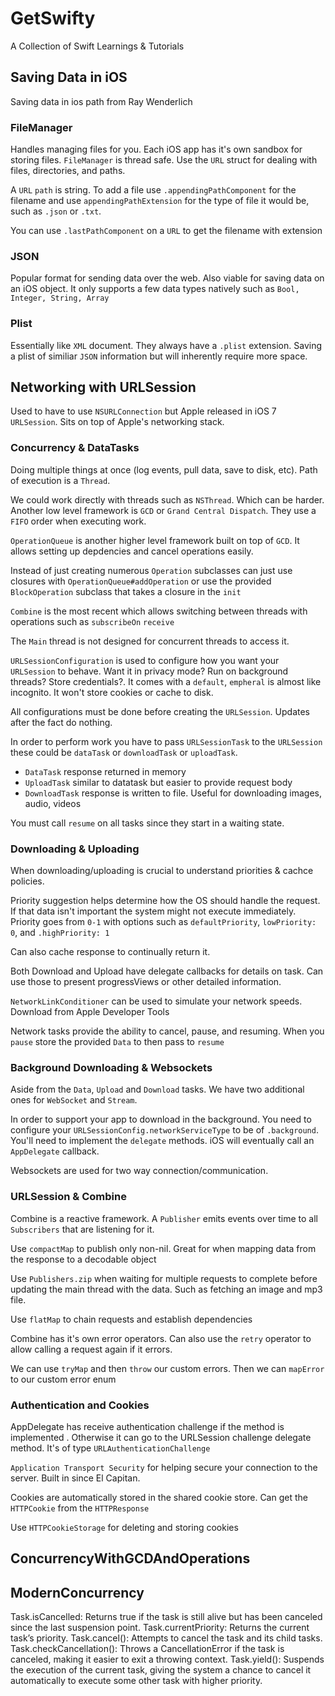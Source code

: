# GetSwifty
A Collection of Swift Learnings &amp; Tutorials

## Saving Data in iOS
Saving data in ios path from Ray Wenderlich

### FileManager

Handles managing files for you. Each iOS app has it's own sandbox for storing files. `FileManager` is thread safe. Use the `URL` struct for dealing with files, directories, and paths.

A `URL` `path` is string. To add a file use `.appendingPathComponent` for the filename and use `appendingPathExtension` for the type of file it would be, such as `.json` or `.txt`.

You can use `.lastPathComponent` on a `URL` to get the filename with extension

### JSON

Popular format for sending data over the web. Also viable for saving data on an iOS object. It only supports a few data types natively such as `Bool, Integer, String, Array`

### Plist

Essentially like `XML` document. They always have a `.plist` extension. Saving a plist of similiar `JSON` information but will inherently require more space.

## Networking with URLSession

Used to have to use `NSURLConnection` but Apple released in iOS 7 `URLSession`. Sits on top of Apple's networking stack.

### Concurrency & DataTasks

Doing multiple things at once (log events, pull data, save to disk, etc). Path of execution is a `Thread`. 

We could work directly with threads such as `NSThread`. Which can be harder. Another low level framework is `GCD` or `Grand Central Dispatch`. They use a `FIFO` order when executing work.

`OperationQueue` is another higher level framework built on top of `GCD`. It allows setting up depdencies and cancel operations easily.

Instead of just creating numerous `Operation` subclasses can just use closures with `OperationQueue#addOperation` or use the provided `BlockOperation` subclass that takes a closure in the `init`

`Combine` is the most recent which allows switching between threads with operations such as `subscribeOn` `receive`

The `Main` thread is not designed for concurrent threads to access it.

`URLSessionConfiguration` is used to configure how you want your `URLSession` to behave. Want it in privacy mode? Run on background threads? Store credentials?. It comes with a `default`, `empheral` is almost like incognito. It won't store cookies or cache to disk.

All configurations must be done before creating the `URLSession`. Updates after the fact do nothing.

In order to perform work you have to pass `URLSessionTask` to the `URLSession` these could be `dataTask` or `downloadTask` or `uploadTask`. 

* `DataTask` response returned in memory
* `UploadTask` similar to datatask but easier to provide request body
* `DownloadTask` response is written to file. Useful for downloading images, audio, videos

You must call `resume` on all tasks since they start in a waiting state.

### Downloading & Uploading

When downloading/uploading is crucial to understand priorities & cachce policies.

Priority suggestion helps determine how the OS should handle the request. If that data isn't important the system might not execute immediately. Priority goes from `0-1` with options such as `defaultPriority`, `lowPriority: 0`, and `.highPriority: 1`

Can also cache response to continually return it. 

Both Download and Upload have delegate callbacks for details on task. Can use those to present progressViews or other detailed information.

`NetworkLinkConditioner` can be used to simulate your network speeds. Download from Apple Developer Tools

Network tasks provide the ability to cancel, pause, and resuming. When you `pause` store the provided `Data` to then pass to `resume`

### Background Downloading & Websockets

Aside from the `Data`, `Upload` and `Download` tasks. We have two additional ones for `WebSocket` and `Stream`.

In order to support your app to download in the background. You need to configure your `URLSessionConfig.networkServiceType` to be of `.background`. You'll need to implement the `delegate` methods. iOS will eventually call an `AppDelegate` callback.

Websockets are used for two way connection/communication.

### URLSession & Combine

Combine is a reactive framework. A `Publisher` emits events over time to all `Subscribers` that are listening for it.

Use `compactMap` to publish only non-nil. Great for when mapping data from the response to a decodable object

Use `Publishers.zip` when waiting for multiple requests to complete before updating the main thread with the data. Such as fetching an image and mp3 file.

Use `flatMap` to chain requests and establish dependencies

Combine has it's own error operators. Can also use the `retry` operator to allow calling a request again if it errors.

We can use `tryMap` and then `throw` our custom errors. Then we can `mapError` to our custom error enum

### Authentication and Cookies

AppDelegate has receive authentication challenge if the method is implemented . Otherwise it can go to the URLSession challenge delegate method. It's of type `URLAuthenticationChallenge`

`Application Transport Security` for helping secure your connection to the server. Built in since El Capitan.

Cookies are automatically stored in the shared cookie store. Can get the `HTTPCookie` from the `HTTPResponse`

Use `HTTPCookieStorage` for deleting and storing cookies

## ConcurrencyWithGCDAndOperations


## ModernConcurrency

Task.isCancelled: Returns true if the task is still alive but has been canceled since the last suspension point.
Task.currentPriority: Returns the current task’s priority.
Task.cancel(): Attempts to cancel the task and its child tasks.
Task.checkCancellation(): Throws a CancellationError if the task is canceled, making it easier to exit a throwing context.
Task.yield(): Suspends the execution of the current task, giving the system a chance to cancel it automatically to execute some other task with higher priority.
